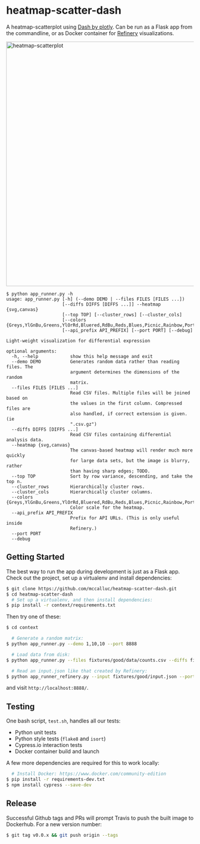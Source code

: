 # heatmap-scatter-dash

A heatmap-scatterplot using [Dash by plotly](https://plot.ly/products/dash/).
Can be run as a Flask app from the commandline,
or as Docker container for [Refinery](https://github.com/refinery-platform/refinery-platform) visualizations.

<img width="657" alt="heatmap-scatterplot" src="https://user-images.githubusercontent.com/730388/34022648-6bd1bd7c-e10e-11e7-8b8a-ee9dfca981ed.png">

```
$ python app_runner.py -h
usage: app_runner.py [-h] (--demo DEMO | --files FILES [FILES ...])
                     [--diffs DIFFS [DIFFS ...]] --heatmap {svg,canvas}
                     [--top TOP] [--cluster_rows] [--cluster_cols]
                     [--colors {Greys,YlGnBu,Greens,YlOrRd,Bluered,RdBu,Reds,Blues,Picnic,Rainbow,Portland,Jet,Hot,Blackbody,Earth,Electric,Viridis}]
                     [--api_prefix API_PREFIX] [--port PORT] [--debug]

Light-weight visualization for differential expression

optional arguments:
  -h, --help            show this help message and exit
  --demo DEMO           Generates random data rather than reading files. The
                        argument determines the dimensions of the random
                        matrix.
  --files FILES [FILES ...]
                        Read CSV files. Multiple files will be joined based on
                        the values in the first column. Compressed files are
                        also handled, if correct extension is given. (ie
                        ".csv.gz")
  --diffs DIFFS [DIFFS ...]
                        Read CSV files containing differential analysis data.
  --heatmap {svg,canvas}
                        The canvas-based heatmap will render much more quickly
                        for large data sets, but the image is blurry, rather
                        than having sharp edges; TODO.
  --top TOP             Sort by row variance, descending, and take the top n.
  --cluster_rows        Hierarchically cluster rows.
  --cluster_cols        Hierarchically cluster columns.
  --colors {Greys,YlGnBu,Greens,YlOrRd,Bluered,RdBu,Reds,Blues,Picnic,Rainbow,Portland,Jet,Hot,Blackbody,Earth,Electric,Viridis}
                        Color scale for the heatmap.
  --api_prefix API_PREFIX
                        Prefix for API URLs. (This is only useful inside
                        Refinery.)
  --port PORT
  --debug
```

## Getting Started

The best way to run the app during development is just as a Flask app.
Check out the project, set up a virtualenv and install dependencies:
```bash
$ git clone https://github.com/mccalluc/heatmap-scatter-dash.git
$ cd heatmap-scatter-dash
  # Set up a virtualenv, and then install dependencies:
$ pip install -r context/requirements.txt
```

Then try one of these:

```bash
$ cd context

  # Generate a random matrix:
$ python app_runner.py --demo 1,10,10 --port 8888

  # Load data from disk:
$ python app_runner.py --files fixtures/good/data/counts.csv --diffs fixtures/good/data/stats-* --port 8888

  # Read an input.json like that created by Refinery:
$ python app_runner_refinery.py --input fixtures/good/input.json --port 8888
```

and visit `http://localhost:8888/`.

## Testing

One bash script, `test.sh`, handles all our tests:
- Python unit tests
- Python style tests (`flake8` and `isort`)
- Cypress.io interaction tests
- Docker container build and launch

A few more dependencies are required for this to work locally:
```bash
  # Install Docker: https://www.docker.com/community-edition
$ pip install -r requirements-dev.txt
$ npm install cypress --save-dev
```

## Release

Successful Github tags and PRs will prompt Travis to push the built image to Dockerhub. For a new version number:

```bash
$ git tag v0.0.x && git push origin --tags
```
